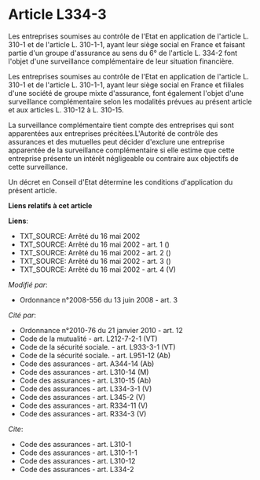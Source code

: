 # Article L334-3

Les entreprises soumises au contrôle de l'Etat en application de l'article L. 310-1 et de l'article L. 310-1-1, ayant leur
siège social en France et faisant partie d'un groupe d'assurance au sens du 6° de l'article L. 334-2 font l'objet d'une
surveillance complémentaire de leur situation financière. 

Les entreprises soumises au contrôle de l'Etat en application de l'article L. 310-1 et de l'article L. 310-1-1, ayant leur
siège social en France et filiales d'une société de groupe mixte d'assurance, font également l'objet d'une surveillance
complémentaire selon les modalités prévues au présent article et aux articles L. 310-12 à L. 310-15. 

La surveillance complémentaire tient compte des entreprises qui sont apparentées aux entreprises précitées.L'Autorité de
contrôle des assurances et des mutuelles peut décider d'exclure une entreprise apparentée de la surveillance complémentaire
si elle estime que cette entreprise présente un intérêt négligeable ou contraire aux objectifs de cette surveillance. 

Un décret en Conseil d'Etat détermine les conditions d'application du présent article.

**Liens relatifs à cet article**

**Liens**:

  - TXT_SOURCE: Arrêté du 16 mai 2002
  - TXT_SOURCE: Arrêté du 16 mai 2002 - art. 1 ()
  - TXT_SOURCE: Arrêté du 16 mai 2002 - art. 2 ()
  - TXT_SOURCE: Arrêté du 16 mai 2002 - art. 3 ()
  - TXT_SOURCE: Arrêté du 16 mai 2002 - art. 4 (V)

_Modifié par_:

  - Ordonnance n°2008-556 du 13 juin 2008 - art. 3

_Cité par_:

  - Ordonnance n°2010-76 du 21 janvier 2010 - art. 12
  - Code de la mutualité - art. L212-7-2-1 (VT)
  - Code de la sécurité sociale. - art. L933-3-1 (VT)
  - Code de la sécurité sociale. - art. L951-12 (Ab)
  - Code des assurances - art. A344-14 (Ab)
  - Code des assurances - art. L310-14 (M)
  - Code des assurances - art. L310-15 (Ab)
  - Code des assurances - art. L334-3-1 (V)
  - Code des assurances - art. L345-2 (V)
  - Code des assurances - art. R334-11 (V)
  - Code des assurances - art. R334-3 (V)

_Cite_:

  - Code des assurances - art. L310-1
  - Code des assurances - art. L310-1-1
  - Code des assurances - art. L310-12
  - Code des assurances - art. L334-2
